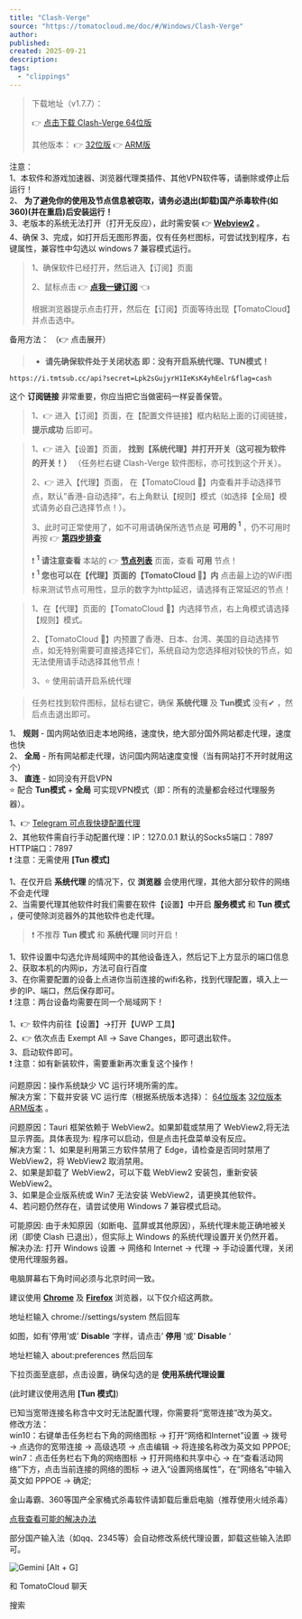 ```yaml
---
title: "Clash-Verge"
source: "https://tomatocloud.me/doc/#/Windows/Clash-Verge"
author:
published:
created: 2025-09-21
description:
tags:
  - "clippings"
---
```

> 下载地址（v1.7.7）：
> 
> 👉 [点击下载 Clash-Verge 64位版](https://app.tomatocloud.xyz/download/Clash.Verge_1.7.7_x64-setup.exe)
> 
> 其他版本： 👉 [32位版](https://app.tomatocloud.xyz/download/Clash.Verge_1.7.7_x86-setup.exe) 👉 [ARM版](https://app.tomatocloud.xyz/download/Clash.Verge_1.7.7_arm64-setup.exe)

注意：  
1、本软件和游戏加速器、浏览器代理类插件、其他VPN软件等，请删除或停止后运行！  
2、 **为了避免你的使用及节点信息被窃取，请务必退出(卸载)国产杀毒软件(如360)(并在重启)后安装运行！**  
3、老版本的系统无法打开（打开无反应），此时需安裝 👉 [**Webview2**](https://msedge.sf.dl.delivery.mp.microsoft.com/filestreamingservice/files/89d48735-c6f5-4bd4-a47c-b07f875a3ac8/MicrosoftEdgeWebView2RuntimeInstallerX64.exe) 。  
4、确保 3、完成，如打开后无图形界面，仅有任务栏图标，可尝试找到程序，右键属性，兼容性中勾选以 windows 7 兼容模式运行。

> 1、确保软件已经打开，然后进入【订阅】页面
> 
> 2、鼠标点击 👉 **[点我一键订阅](https://install-config?url=https%3A%2F%2Fi.tmtsub.cc%2Fapi%3Fsecret%3DLpk2sGujyrH1IeKsK4yhEelr%26flag%3Dcash&name=TomatoCloud)** 👈
> 
> 根据浏览器提示点击打开，然后在【订阅】页面等待出现【TomatoCloud】并点击选中。

备用方法： （👉 点击展开）

> - **请先确保软件处于关闭状态 即：没有开启系统代理、TUN模式！**

```
https://i.tmtsub.cc/api?secret=Lpk2sGujyrH1IeKsK4yhEelr&flag=cash
```

这个 **订阅链接** 非常重要，你应当把它当做密码一样妥善保管。

> 1、👉 进入【订阅】页面，在【配置文件链接】框内粘贴上面的订阅链接， **提示成功** 后即可。

> 1、👉 进入【设置】页面， **找到【系统代理】并打开开关（这可视为软件的开关！）** （任务栏右键 Clash-Verge 软件图标，亦可找到这个开关）。
> 
> 2、👉 进入【代理】页面， 在【TomatoCloud 🚀】内查看并手动选择节点，默认”香港-自动选择“，右上角默认【规则】模式（如选择【全局】模式请务必自己选择节点！）。
> 
> 3、此时可正常使用了，如不可用请确保所选节点是 **可用的 <sup>1</sup>** ，仍不可用时再按 👉 **[第四步排查](https://tomatocloud.me/doc/#/Windows/Clash-Verge?id=%e5%9b%9b%e3%80%81%e5%b8%b8%e8%a7%81%e9%97%ae%e9%a2%98%e6%8e%92%e6%9f%a5)**
> 
> ❗ **<sup>1</sup> 请注意查看** 本站的 👉 [**节点列表**](https://tomatocloud.me/user/node) 页面，查看 **可用** 节点！  
> ❗ **<sup>1</sup> 您也可以在【代理】页面的【TomatoCloud 🚀】内** 点击最上边的WiFi图标来测试节点可用性，显示的数字为http延迟，请选择有正常延迟的节点！

> 1、在【代理】页面的【TomatoCloud 🚀】内选择节点，右上角模式请选择【规则】模式。
> 
> 2、【TomatoCloud 🚀】内预置了香港、日本、台湾、美国的自动选择节点，如无特别需要可直接选择它们，系统自动为您选择相对较快的节点，如无法使用请手动选择其他节点！
> 
> 3、⭐ 使用前请开启系统代理

> 任务栏找到软件图标，鼠标右键它，确保 **系统代理** 及 **Tun模式** 没有✔ ，然后点击退出即可。

1、 **规则** - 国内网站依旧走本地网络，速度快，绝大部分国外网站都走代理，速度也快  
2、 **全局** - 所有网站都走代理，访问国内网站速度变慢（当有网站打不开时就用这个）  
3、 **直连** - 如同没有开启VPN  
⭐ 配合 **Tun模式** + **全局** 可实现VPN模式（即：所有的流量都会经过代理服务器）。

1、👉 [Telegram 可点我快捷配置代理](https://t.me/socks?server=127.0.0.1&port=7897)  
2、其他软件需自行手动配置代理：IP：127.0.0.1 默认的Socks5端口：7897 HTTP端口：7897  
❗ 注意：无需使用 **\[Tun 模式\]**

1、在仅开启 **系统代理** 的情况下，仅 **浏览器** 会使用代理，其他大部分软件的网络不会走代理  
2、当需要代理其他软件时我们需要在软件【设置】中开启 **服务模式** 和 **Tun 模式** ，便可使除浏览器外的其他软件也走代理。

> ❗ 不推荐 **Tun 模式** 和 **系统代理** 同时开启！

1、软件设置中勾选允许局域网中的其他设备连入，然后记下上方显示的端口信息  
2、获取本机的内网ip，方法可自行百度  
3、在你需要配置的设备上点进你当前连接的wifi名称，找到代理配置，填入上一步的IP、端口，然后保存即可。  
❗ 注意：两台设备均需要在同一个局域网下！

1、👉 软件内前往【设置】->打开【UWP 工具】  
2、👉 依次点击 Exempt All -> Save Changes，即可退出软件。  
3、启动软件即可。  
❗ 注意：如有新装软件，需要重新再次重复这个操作！

问题原因：操作系统缺少 VC 运行环境所需的库。  
解决方案：下载并安装 VC 运行库（根据系统版本选择）： [64位版本](https://aka.ms/vs/17/release/vc_redist.x64.exe) [32位版本](https://aka.ms/vs/17/release/vc_redist.x86.exe) [ARM版本](https://aka.ms/vs/17/release/vc_redist.arm64.exe) 。

问题原因：Tauri 框架依赖于 WebView2。如果卸载或禁用了 WebView2,将无法显示界面。具体表现为: 程序可以启动，但是点击托盘菜单没有反应。  
解决方案：1、如果是利用第三方软件禁用了 Edge，请检查是否同时禁用了 WebView2，将 WebView2 取消禁用。  
2、如果是卸载了 WebView2，可以下载 WebView2 安装包，重新安装 WebView2。  
3、如果是企业版系统或 Win7 无法安装 WebView2，请更换其他软件。  
4、若问题仍然存在，请尝试使用 Windows 7 兼容模式启动。

可能原因: 由于未知原因（如断电、蓝屏或其他原因），系统代理未能正确地被关闭（即使 Clash 已退出），但实际上 Windows 的系统代理设置开关仍然开着。  
解决办法: 打开 Windows 设置 -> 网络和 Internet -> 代理 -> 手动设置代理，关闭 使用代理服务器。

电脑屏幕右下角时间必须与北京时间一致。

建议使用 **[Chrome](https://app.tomatocloud.xyz/download/ChromeSetup.exe)** 及 **[Firefox](https://app.tomatocloud.xyz/download/Firefox%20Installer.exe)** 浏览器，以下仅介绍这两款。

地址栏输入 chrome://settings/system 然后回车

如图，如有’停用’或’ **Disable** ‘字样，请点击’ **停用** ‘或’ **Disable** ‘

地址栏输入 about:preferences 然后回车

下拉页面至底部，点击设置，确保勾选的是 **使用系统代理设置**

(此时建议使用选用 **\[Tun 模式\]**)

已知当宽带连接名称含中文时无法配置代理，你需要将“宽带连接”改为英文。  
修改方法：  
win10：右键单击任务栏右下角的网络图标 → 打开“网络和Internet”设置 → 拨号 → 点选你的宽带连接 → 高级选项 → 点击编辑 → 将连接名称改为英文如 PPPOE;  
win7：点击任务栏右下角的网络图标 → 打开网络和共享中心 → 在“查看活动网络”下方，点击当前连接的网络的图标 → 进入“设置网络属性”，在“网络名”中输入英文如 PPPOE → 确定;

金山毒霸、360等国产全家桶式杀毒软件请卸载后重启电脑（推荐使用火绒杀毒）

[点我查看可能的解决办法](https://jingyan.baidu.com/article/fec4bce28bb1c9f2618d8bb2.html)

部分国产输入法（如qq、2345等）会自动修改系统代理设置，卸载这些输入法即可。

![](https://tomatocloud.me/doc/images/snipp6.svg "Gemini [Alt + G]")

和 TomatoCloud 聊天

搜索